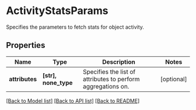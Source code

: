 # ActivityStatsParams

Specifies the parameters to fetch stats for object activity.

## Properties
Name | Type | Description | Notes
------------ | ------------- | ------------- | -------------
**attributes** | **[str], none_type** | Specifies the list of attributes to perform aggregations on. | [optional] 

[[Back to Model list]](../README.md#documentation-for-models) [[Back to API list]](../README.md#documentation-for-api-endpoints) [[Back to README]](../README.md)


